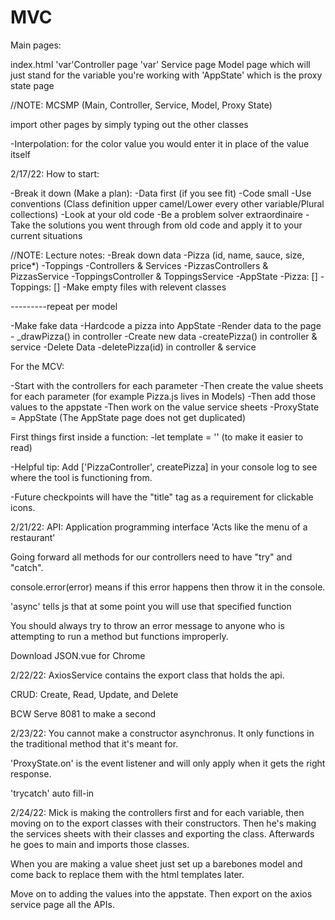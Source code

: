 # MVC

Main pages:

index.html
'var'Controller page
'var' Service page
Model page which will just stand for the variable you're working with
'AppState' which is the proxy state page

//NOTE: MCSMP (Main, Controller, Service, Model, Proxy State)


import other pages by simply typing out the other classes

-Interpolation: for the color value you would enter it in place of the value itself

2/17/22: How to start:

-Break it down (Make a plan):
-Data first (if you see fit)
-Code small
-Use conventions (Class definition upper camel/Lower every other variable/Plural collections)
-Look at your old code 
-Be a problem solver extraordinaire
-Take the solutions you went through from old code and apply it to your current situations



//NOTE: Lecture notes:
-Break down data
    -Pizza (id, name, sauce, size, price*)
    -Toppings
-Controllers & Services
    -PizzasControllers & PizzasService 
    -ToppingsController & ToppingsService
-AppState
    -Pizza: []
    -Toppings: []
-Make empty files with relevent classes

---------repeat per model

-Make fake data
    -Hardcode a pizza into AppState
-Render data to the page
    - _drawPizza() in controller
-Create new data
    -createPizza() in controller & service
-Delete Data
    -deletePizza(id) in controller & service


For the MCV:

-Start with the controllers for each parameter
-Then create the value sheets for each parameter (for example Pizza.js lives in Models)
-Then add those values to the appstate
-Then work on the value service sheets
-ProxyState = AppState (The AppState page does not get duplicated)

First things first inside a function:
-let template = '' (to make it easier to read)

-Helpful tip: Add ['PizzaController', createPizza] in your console log to see where the tool is functioning from. 

-Future checkpoints will have the "title" tag as a requirement for clickable icons.

2/21/22:
API: Application programming interface
'Acts like the menu of a restaurant'

Going forward all methods for our controllers need to have "try" and "catch". 

console.error(error) means if this error happens then throw it in the console. 

'async' tells js that at some point you will use that specified function

You should always try to throw an error message to anyone who is attempting to run a method but functions improperly. 

Download JSON.vue for Chrome 


2/22/22:
AxiosService contains the export class that holds the api. 

CRUD: Create, Read, Update, and Delete

BCW Serve 8081 to make a second 

2/23/22:
You cannot make a constructor asynchronus. It only functions in the traditional method that it's meant for. 

'ProxyState.on' is the event listener and will only apply when it gets the right response. 

'trycatch' auto fill-in

2/24/22:
Mick is making the controllers first and for each variable, then moving on to the export classes with their constructors. Then he's making the services sheets with their classes and exporting the class. Afterwards he goes to main and imports those classes. 

When you are making a value sheet just set up a barebones model and come back to replace them with the html templates later. 

Move on to adding the values into the appstate. Then export on the axios service page all the APIs.



